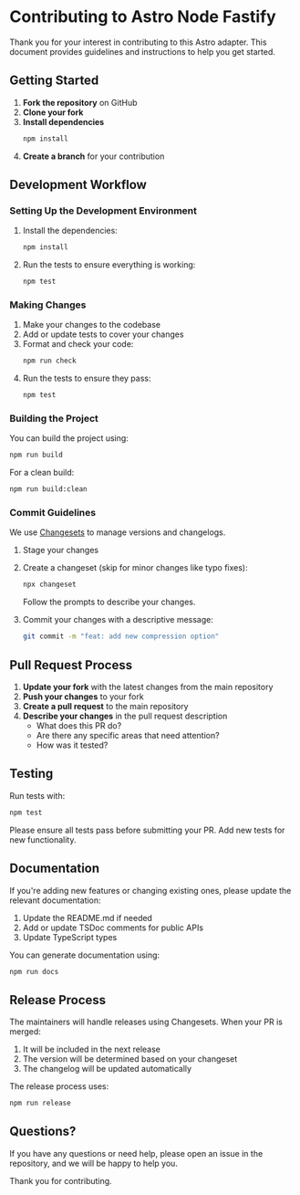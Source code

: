 # Contributing to Astro Node Fastify

Thank you for your interest in contributing to this Astro adapter.
This document provides guidelines and instructions to help you get started.

## Getting Started

1. **Fork the repository** on GitHub
2. **Clone your fork**
3. **Install dependencies**
   ```bash
   npm install
   ```
4. **Create a branch** for your contribution

## Development Workflow

### Setting Up the Development Environment

1. Install the dependencies:
   ```bash
   npm install
   ```

2. Run the tests to ensure everything is working:
   ```bash
   npm test
   ```

### Making Changes

1. Make your changes to the codebase
2. Add or update tests to cover your changes
3. Format and check your code:
   ```bash
   npm run check
   ```
4. Run the tests to ensure they pass:
   ```bash
   npm test
   ```

### Building the Project

You can build the project using:

```bash
npm run build
```

For a clean build:

```bash
npm run build:clean
```

### Commit Guidelines

We use [Changesets](https://github.com/changesets/changesets) to manage versions and changelogs.

1. Stage your changes
2. Create a changeset (skip for minor changes like typo fixes):
   ```bash
   npx changeset
   ```
   Follow the prompts to describe your changes.

3. Commit your changes with a descriptive message:
   ```bash
   git commit -m "feat: add new compression option"
   ```

## Pull Request Process

1. **Update your fork** with the latest changes from the main repository
2. **Push your changes** to your fork
3. **Create a pull request** to the main repository
4. **Describe your changes** in the pull request description
    - What does this PR do?
    - Are there any specific areas that need attention?
    - How was it tested?

## Testing

Run tests with:

```bash
npm test
```

Please ensure all tests pass before submitting your PR. Add new tests for new functionality.

## Documentation

If you're adding new features or changing existing ones, please update the relevant documentation:

1. Update the README.md if needed
2. Add or update TSDoc comments for public APIs
3. Update TypeScript types

You can generate documentation using:

```bash
npm run docs
```

## Release Process

The maintainers will handle releases using Changesets. When your PR is merged:

1. It will be included in the next release
2. The version will be determined based on your changeset
3. The changelog will be updated automatically

The release process uses:

```bash
npm run release
```

## Questions?

If you have any questions or need help, please open an issue in the repository, and we will be happy to help you.

Thank you for contributing.
